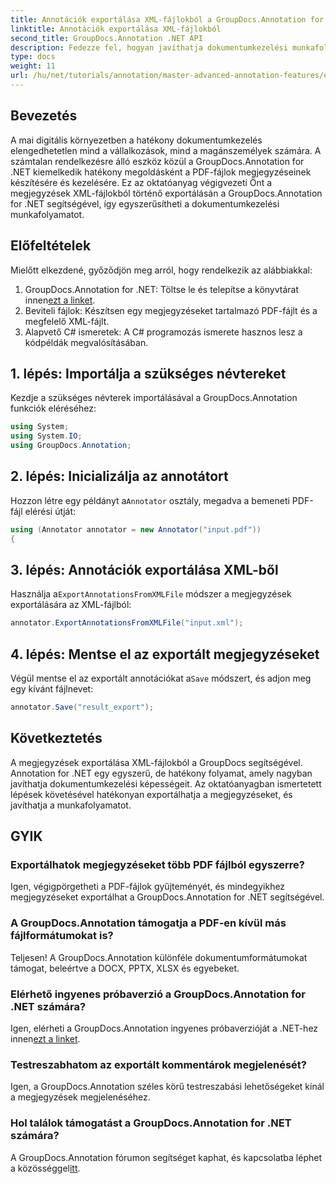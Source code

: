 ```yaml
---
title: Annotációk exportálása XML-fájlokból a GroupDocs.Annotation for .NET használatával
linktitle: Annotációk exportálása XML-fájlokból
second_title: GroupDocs.Annotation .NET API
description: Fedezze fel, hogyan javíthatja dokumentumkezelési munkafolyamatát a megjegyzések XML-fájlokból történő exportálásával a GroupDocs.Annotation for .NET segítségével. Ez az átfogó oktatóanyag lépésről lépésre ismerteti.
type: docs
weight: 11
url: /hu/net/tutorials/annotation/master-advanced-annotation-features/export-annotations-from-xml-file/
---
```

## Bevezetés

A mai digitális környezetben a hatékony dokumentumkezelés elengedhetetlen mind a vállalkozások, mind a magánszemélyek számára. A számtalan rendelkezésre álló eszköz közül a GroupDocs.Annotation for .NET kiemelkedik hatékony megoldásként a PDF-fájlok megjegyzéseinek készítésére és kezelésére. Ez az oktatóanyag végigvezeti Önt a megjegyzések XML-fájlokból történő exportálásán a GroupDocs.Annotation for .NET segítségével, így egyszerűsítheti a dokumentumkezelési munkafolyamatot.

## Előfeltételek

Mielőtt elkezdené, győződjön meg arról, hogy rendelkezik az alábbiakkal:

1.  GroupDocs.Annotation for .NET: Töltse le és telepítse a könyvtárat innen[ezt a linket](https://releases.groupdocs.com/annotation/net/).
2. Beviteli fájlok: Készítsen egy megjegyzéseket tartalmazó PDF-fájlt és a megfelelő XML-fájlt.
3. Alapvető C# ismeretek: A C# programozás ismerete hasznos lesz a kódpéldák megvalósításában.

## 1. lépés: Importálja a szükséges névtereket

Kezdje a szükséges névterek importálásával a GroupDocs.Annotation funkciók eléréséhez:

```csharp
using System;
using System.IO;
using GroupDocs.Annotation;
```

## 2. lépés: Inicializálja az annotátort

 Hozzon létre egy példányt a`Annotator` osztály, megadva a bemeneti PDF-fájl elérési útját:

```csharp
using (Annotator annotator = new Annotator("input.pdf"))
{
```

## 3. lépés: Annotációk exportálása XML-ből

 Használja a`ExportAnnotationsFromXMLFile` módszer a megjegyzések exportálására az XML-fájlból:

```csharp
annotator.ExportAnnotationsFromXMLFile("input.xml");
```

## 4. lépés: Mentse el az exportált megjegyzéseket

 Végül mentse el az exportált annotációkat a`Save` módszert, és adjon meg egy kívánt fájlnevet:

```csharp
annotator.Save("result_export");
```

## Következtetés

A megjegyzések exportálása XML-fájlokból a GroupDocs segítségével. Annotation for .NET egy egyszerű, de hatékony folyamat, amely nagyban javíthatja dokumentumkezelési képességeit. Az oktatóanyagban ismertetett lépések követésével hatékonyan exportálhatja a megjegyzéseket, és javíthatja a munkafolyamatot.

## GYIK

### Exportálhatok megjegyzéseket több PDF fájlból egyszerre?

Igen, végigpörgetheti a PDF-fájlok gyűjteményét, és mindegyikhez megjegyzéseket exportálhat a GroupDocs.Annotation for .NET segítségével.

### A GroupDocs.Annotation támogatja a PDF-en kívül más fájlformátumokat is?

Teljesen! A GroupDocs.Annotation különféle dokumentumformátumokat támogat, beleértve a DOCX, PPTX, XLSX és egyebeket.

### Elérhető ingyenes próbaverzió a GroupDocs.Annotation for .NET számára?

 Igen, elérheti a GroupDocs.Annotation ingyenes próbaverzióját a .NET-hez innen[ezt a linket](https://releases.groupdocs.com/).

### Testreszabhatom az exportált kommentárok megjelenését?

Igen, a GroupDocs.Annotation széles körű testreszabási lehetőségeket kínál a megjegyzések megjelenéséhez.

### Hol találok támogatást a GroupDocs.Annotation for .NET számára?

 A GroupDocs.Annotation fórumon segítséget kaphat, és kapcsolatba léphet a közösséggel[itt](https://forum.groupdocs.com/c/annotation/10).